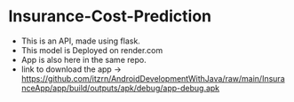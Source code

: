 # Insurance-Cost-Prediction
 
- This is an API, made using flask.
- This model is Deployed on render.com
- App is also here in the same repo.
- link to download the app -> https://github.com/itzrn/AndroidDevelopmentWithJava/raw/main/InsuranceApp/app/build/outputs/apk/debug/app-debug.apk
